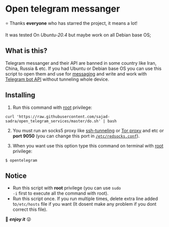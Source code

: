 Open telegram messanger
========================
⭐️ <a>Thanks **everyone** who has starred the project, it means a lot!</a>

It was tested On <i>Ubuntu-20.4</i> but maybe work on all Debian base OS;

What is this?
-------------
Telegram messanger and their API are banned in some country like Iran, China, Russia & etc.
If you had Ubuntu or Debian base OS you can use this script to open them and use for <a href="https://telegram.org/">messaging</a> and write and work with <a href="https://core.telegram.org/bots">Telegram bot API</a> without tunneling whole device.

Installing
----------
1. Run this command with <u>root</u> privilege:
```
curl 'https://raw.githubusercontent.com/sajad-sadra/open_telegram_services/master/do.sh' | bash
```
2. You must run an socks5 proxy like <a href="https://www.ssh.com/ssh/tunneling/">ssh-tunneling</a> or <a href="https://www.torproject.org/">Tor proxy</a> and etc or <b>port 9050</b> (you can change this port in <code><a href="https://github.com/sajad-sadra/open_telegram_services/blob/cb08203a5b726176f38356c10384fe65d8014508/redsocks.conf#L7">/etc/redsocks.conf</a></code>).

3. When you want use this option type this command on terminal with <u>root</u> privilege:
```
$ opentelegram
```

Notice
-------
+ Run this script with <b>root</b> privilege (you can use <code>sudo -i</code> first to execute all the command with root).
+ Run this script once. If you run multiple times, delete extra line added to<code>/etc/hosts</code> file if you want (It dosent make any problem if you dont correct this file).
 
 🥂 <i><b>enjoy it</b></i> 😜
